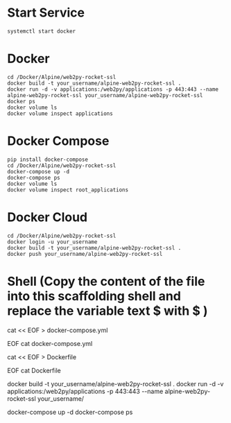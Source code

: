 # Start Service
	systemctl start docker

# Docker
	cd /Docker/Alpine/web2py-rocket-ssl
	docker build -t your_username/alpine-web2py-rocket-ssl .
	docker run -d -v applications:/web2py/applications -p 443:443 --name alpine-web2py-rocket-ssl your_username/alpine-web2py-rocket-ssl
	docker ps 
	docker volume ls
	docker volume inspect applications

# Docker Compose
	pip install docker-compose
	cd /Docker/Alpine/web2py-rocket-ssl
	docker-compose up -d
	docker-compose ps
	docker volume ls
	docker volume inspect root_applications

# Docker Cloud
	cd /Docker/Alpine/web2py-rocket-ssl
	docker login -u your_username
	docker build -t your_username/alpine-web2py-rocket-ssl .
	docker push your_username/alpine-web2py-rocket-ssl

# Shell (Copy the content of the file into this scaffolding shell and replace the variable text $ with \$ )
cat << EOF > docker-compose.yml

EOF
cat docker-compose.yml

cat << EOF > Dockerfile

EOF
cat Dockerfile

docker build -t your_username/alpine-web2py-rocket-ssl .
docker run -d -v applications:/web2py/applications -p 443:443 --name alpine-web2py-rocket-ssl your_username/

docker-compose up -d
docker-compose ps
